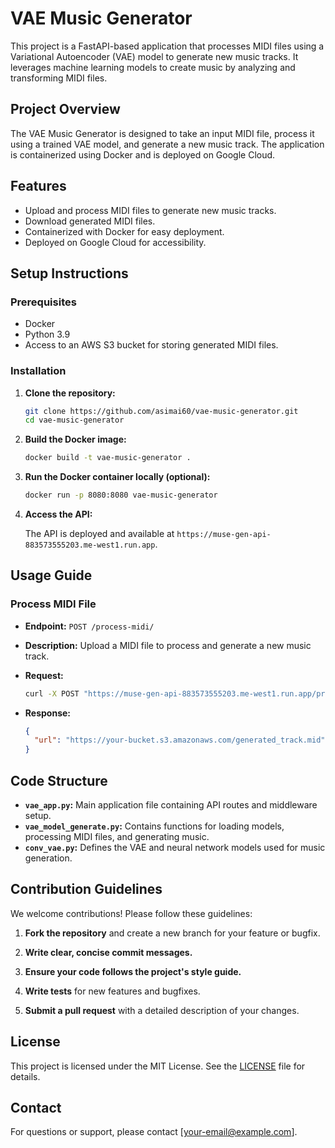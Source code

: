 # VAE Music Generator

This project is a FastAPI-based application that processes MIDI files using a Variational Autoencoder (VAE) model to generate new music tracks. It leverages machine learning models to create music by analyzing and transforming MIDI files.

## Project Overview

The VAE Music Generator is designed to take an input MIDI file, process it using a trained VAE model, and generate a new music track. The application is containerized using Docker and is deployed on Google Cloud.

## Features

- Upload and process MIDI files to generate new music tracks.
- Download generated MIDI files.
- Containerized with Docker for easy deployment.
- Deployed on Google Cloud for accessibility.

## Setup Instructions

### Prerequisites

- Docker
- Python 3.9
- Access to an AWS S3 bucket for storing generated MIDI files.

### Installation

1. **Clone the repository:**

   ```bash
   git clone https://github.com/asimai60/vae-music-generator.git
   cd vae-music-generator
   ```

2. **Build the Docker image:**

   ```bash
   docker build -t vae-music-generator .
   ```

3. **Run the Docker container locally (optional):**

   ```bash
   docker run -p 8080:8080 vae-music-generator
   ```

4. **Access the API:**

   The API is deployed and available at `https://muse-gen-api-883573555203.me-west1.run.app`.

## Usage Guide

### Process MIDI File

- **Endpoint:** `POST /process-midi/`
- **Description:** Upload a MIDI file to process and generate a new music track.
- **Request:**

  ```bash
  curl -X POST "https://muse-gen-api-883573555203.me-west1.run.app/process-midi/" -F "file=@path/to/your/file.mid"
  ```

- **Response:**

  ```json
  {
    "url": "https://your-bucket.s3.amazonaws.com/generated_track.mid"
  }
  ```

## Code Structure

- **`vae_app.py`:** Main application file containing API routes and middleware setup.
- **`vae_model_generate.py`:** Contains functions for loading models, processing MIDI files, and generating music.
- **`conv_vae.py`:** Defines the VAE and neural network models used for music generation.

## Contribution Guidelines

We welcome contributions! Please follow these guidelines:

1. **Fork the repository** and create a new branch for your feature or bugfix.

2. **Write clear, concise commit messages.**

3. **Ensure your code follows the project's style guide.**

4. **Write tests** for new features and bugfixes.

5. **Submit a pull request** with a detailed description of your changes.

## License

This project is licensed under the MIT License. See the [LICENSE](LICENSE) file for details.

## Contact

For questions or support, please contact [your-email@example.com].
